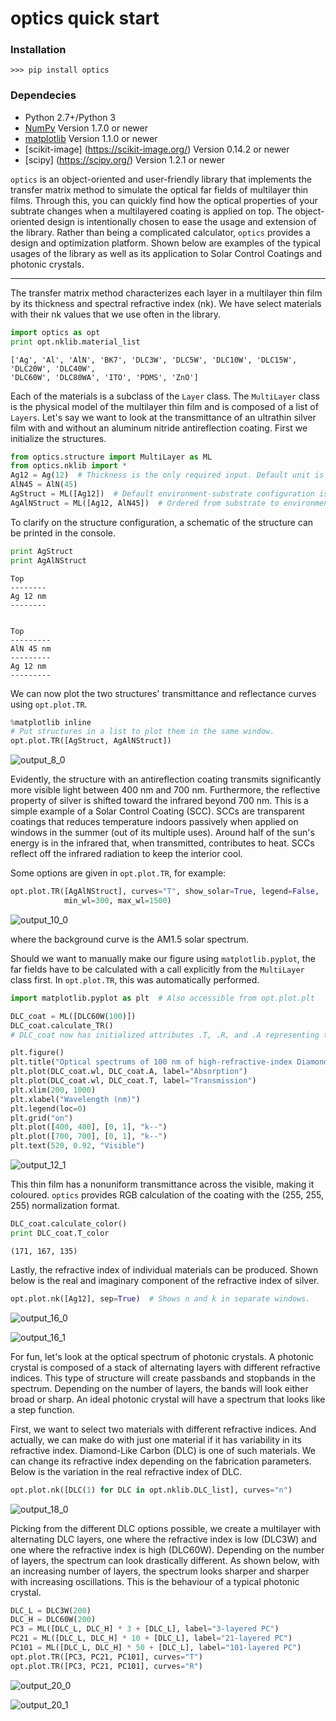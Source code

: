 
# optics quick start

### Installation
```
>>> pip install optics
```

### Dependecies
- Python 2.7+/Python 3
- [NumPy](http://www.numpy.org/) Version 1.7.0 or newer
- [matplotlib](http://matplotlib.org/) Version 1.1.0 or newer
- [scikit-image] (https://scikit-image.org/) Version 0.14.2 or newer
- [scipy] (https://scipy.org/) Version 1.2.1 or newer

`optics` is an object-oriented and user-friendly library that implements the transfer matrix method to simulate the optical far fields of multilayer thin films. Through this, you can quickly find how the optical properties of your subtrate changes when a multilayered coating is applied on top. The object-oriented design is intentionally chosen to ease the usage and extension of the library. Rather than being a complicated calculator, `optics` provides a design and optimization platform. Shown below are examples of the typical usages of the library as well as its application to Solar Control Coatings and photonic crystals.

-----------------------------------------------------------------

The transfer matrix method characterizes each layer in a multilayer thin film by its thickness and spectral refractive index (nk). We have select materials with their nk values that we use often in the library.


```python
import optics as opt
print opt.nklib.material_list
```

    ['Ag', 'Al', 'AlN', 'BK7', 'DLC3W', 'DLC5W', 'DLC10W', 'DLC15W', 'DLC20W', 'DLC40W',
    'DLC60W', 'DLC80WA', 'ITO', 'PDMS', 'ZnO']
    

Each of the materials is a subclass of the `Layer` class. The `MultiLayer` class is the physical model of the multilayer thin film and is composed of a list of `Layers`. Let's say we want to look at the transmittance of an ultrathin silver film with and without an aluminum nitride antireflection coating. First we initialize the structures.


```python
from optics.structure import MultiLayer as ML
from optics.nklib import *
Ag12 = Ag(12)  # Thickness is the only required input. Default unit is nanometer.
AlN45 = AlN(45)
AgStruct = ML([Ag12])  # Default environment-substrate configuration is air-glass.
AgAlNStruct = ML([Ag12, AlN45])  # Ordered from substrate to environment.
```

To clarify on the structure configuration, a schematic of the structure can be printed in the console.


```python
print AgStruct
print AgAlNStruct
```

    
    Top
    --------
    Ag 12 nm
    --------
    
    
    Top
    ---------
    AlN 45 nm
    ---------
    Ag 12 nm
    ---------
    
    

We can now plot the two structures' transmittance and reflectance curves using `opt.plot.TR`.


```python
%matplotlib inline
# Put structures in a list to plot them in the same window.
opt.plot.TR([AgStruct, AgAlNStruct])
```

![output_8_0](https://cloud.githubusercontent.com/assets/10491703/26182577/1230f264-3b47-11e7-8995-b19fa15eddd8.png)


Evidently, the structure with an antireflection coating transmits significantly more visible light between 400 nm and 700 nm. Furthermore, the reflective property of silver is shifted toward the infrared beyond 700 nm. This is a simple example of a Solar Control Coating (SCC). SCCs are transparent coatings that reduces temperature indoors passively when applied on windows in the summer (out of its multiple uses). Around half of the sun's energy is in the infrared that, when transmitted, contributes to heat. SCCs reflect off the infrared radiation to keep the interior cool.

Some options are given in `opt.plot.TR`, for example:


```python
opt.plot.TR([AgAlNStruct], curves="T", show_solar=True, legend=False,
            min_wl=300, max_wl=1500)
```


![output_10_0](https://cloud.githubusercontent.com/assets/10491703/26182654/965e60ee-3b47-11e7-95de-beccceef1b6f.png)


where the background curve is the AM1.5 solar spectrum.

Should we want to manually make our figure using `matplotlib.pyplot`, the far fields have to be calculated with a call explicitly from the `MultiLayer` class first. In `opt.plot.TR`, this was automatically performed.


```python
import matplotlib.pyplot as plt  # Also accessible from opt.plot.plt

DLC_coat = ML([DLC60W(100)])
DLC_coat.calculate_TR()
# DLC_coat now has initialized attributes .T, .R, and .A representing the far fields.

plt.figure()
plt.title("Optical spectrums of 100 nm of high-refractive-index Diamond-Like Carbon")
plt.plot(DLC_coat.wl, DLC_coat.A, label="Absorption")
plt.plot(DLC_coat.wl, DLC_coat.T, label="Transmission")
plt.xlim(200, 1000)
plt.xlabel("Wavelength (nm)")
plt.legend(loc=0)
plt.grid("on")
plt.plot([400, 400], [0, 1], "k--")
plt.plot([700, 700], [0, 1], "k--")
plt.text(520, 0.92, "Visible")
```


![output_12_1](https://cloud.githubusercontent.com/assets/10491703/26182662/a132949a-3b47-11e7-9f65-b6eb24884bb2.png)


This thin film has a nonuniform transmittance across the visible, making it coloured. `optics` provides RGB calculation of the coating with the (255, 255, 255) normalization format.


```python
DLC_coat.calculate_color()
print DLC_coat.T_color
```

    (171, 167, 135)
    

Lastly, the refractive index of individual materials can be produced. Shown below is the real and imaginary component of the refractive index of silver.


```python
opt.plot.nk([Ag12], sep=True)  # Shows n and k in separate windows.
```


![output_16_0](https://cloud.githubusercontent.com/assets/10491703/26182664/a8b04442-3b47-11e7-9422-cf2b02d85598.png)



![output_16_1](https://cloud.githubusercontent.com/assets/10491703/26182668/b284765a-3b47-11e7-8d5b-81fe9d85776c.png)


For fun, let's look at the optical spectrum of photonic crystals. A photonic crystal is composed of a stack of alternating layers with different refractive indices. This type of structure will create passbands and stopbands in the spectrum. Depending on the number of layers, the bands will look either broad or sharp. An ideal photonic crystal will have a spectrum that looks like a step function.

First, we want to select two materials with different refractive indices. And actually, we can make do with just one material if it has variability in its refractive index. Diamond-Like Carbon (DLC) is one of such materials. We can change its refractive index depending on the fabrication parameters. Below is the variation in the real refractive index of DLC.


```python
opt.plot.nk([DLC(1) for DLC in opt.nklib.DLC_list], curves="n")
```


![output_18_0](https://cloud.githubusercontent.com/assets/10491703/26182678/b9f4e03c-3b47-11e7-9f60-e06e1f6dc5ba.png)


Picking from the different DLC options possible, we create a multilayer with alternating DLC layers, one where the refractive index is low (DLC3W) and one where the refractive index is high (DLC60W). Depending on the number of layers, the spectrum can look drastically different. As shown below, with an increasing number of layers, the spectrum looks sharper and sharper with increasing oscillations. This is the behaviour of a typical photonic crystal.


```python
DLC_L = DLC3W(200)
DLC_H = DLC60W(200)
PC3 = ML([DLC_L, DLC_H] * 3 + [DLC_L], label="3-layered PC")
PC21 = ML([DLC_L, DLC_H] * 10 + [DLC_L], label="21-layered PC")
PC101 = ML([DLC_L, DLC_H] * 50 + [DLC_L], label="101-layered PC")
opt.plot.TR([PC3, PC21, PC101], curves="T")
opt.plot.TR([PC3, PC21, PC101], curves="R")
```


![output_20_0](https://cloud.githubusercontent.com/assets/10491703/26182687/c441ec24-3b47-11e7-9477-0917bad8aef8.png)



![output_20_1](https://cloud.githubusercontent.com/assets/10491703/26182694/cb157c28-3b47-11e7-8fef-a54e67d324aa.png)
